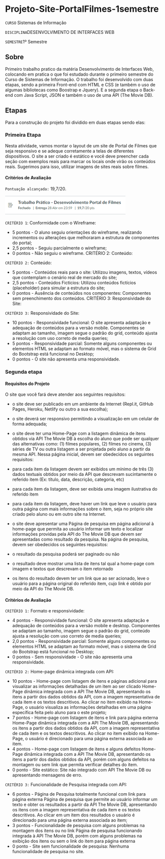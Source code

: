 # Projeto-Site-PortalFilmes-1semestre

`CURSO` Sistemas de Informação

`DISCIPLINA`DESENVOLVIMENTO DE INTERFACES WEB

`SEMESTRE`1º Semestre

## Sobre

Primeiro trabalho pratico da matéria Desenvolvimento de Interfaces Web, colocando em pratica o que foi estudado durante o primeiro semestre do Curso de Sistemas de Informação. O trabalho foi desenvolvido com duas etapas, sendo a primeira Front-end com HTML e CSS (e também o uso de algumas bibliotecas como Boostrap e Jquery). E a segunda etapa o Back-end com Java Script, JSON e também o uso de uma API (The Movie DB).

## Etapas

Para a construção do projeto foi dividido em duas etapas sendo elas:

### Primeira Etapa

Nesta atividade, vamos montar o layout de um site de Portal de Filmes que seja responsivo e se adeque corretamente a telas de diferentes dispositivos. O site a ser criado é estático e você deve preencher cada seção com exemplos reais para marcar os locais onde virão os conteúdos reais. Sugerimos para isso, utilizar imagens de sites reais sobre filmes.

#### Critérios de Avaliação

`Pontuação alcançada:` 19,7/20.

![Pntuação](img/pontuacao1DIW.jpeg)

`CRITÉRIO 1`: Conformidade com o Wireframe:

- 5 pontos - O aluno seguiu orientações do wireframe, realizando incrementos ou alterações que melhoraram a estrutura de componentes do portal;
- 2,5 pontos - Seguiu parcialmente o wireframe;
- 0 pontos - Não seguiu o wireframe.
CRITÉRIO 2: Conteúdo:

`CRITÉRIO 2:` Conteúdo:

- 5 pontos - Conteúdos reais para o site: Utilizou imagens, textos, vídeos que contemplam o cenário real de mercado do site;
- 2,5 pontos - Conteúdos Fictícios: Utilizou conteúdos fictícios (placeholder) para simular a estrutura do site;
- 0 pontos - Ausência de conteúdos nos componentes: Componentes sem preenchimento dos conteúdos.
CRITÉRIO 3: Responsividade do Site:

`CRITÉRIO 3:` Responsividade do Site:

- 10 pontos - Responsividade funcional: O site apresenta adaptação e adequação de conteúdos para a versão mobile. Componentes se adaptam ao tamanho, imagem segue o padrão do grid, conteúdo ajusta a resolução com uso correto de media queries;
- 5 pontos - Responsividade parcial: Somente alguns componentes ou elementos HTML se adaptam ao formato móvel, mas o sistema de Grid do Bootstrap está funcional no Desktop;
- 0 pontos - O site não apresenta uma responsividade.

### Segunda etapa 

#### Requisitos do Projeto

O site que você fará deve atender aos seguintes requisitos: 

- o site deve ser publicado em um ambiente da Internet (Repl.it, GitHub Pages, Heroku, Netlify ou outro a sua escolha); 
 
- o site deverá ser responsivo permitindo a visualização em um celular de forma adequada;

- o site deve ter uma Home-Page com a listagem dinâmica de itens obtidos via API The Movie DB à escolha do aluno que pode ser qualquer das alternativas como: (1) filmes populares, (2) filmes no cinema, (3) séries de TV ou outra listagem a ser projetada pelo aluno a partir da mesma API. Nessa página inicial, devem ser obedecidos os seguintes requisitos:
- para cada item da listagem devem ser exibidos um mínimo de três (3) dados textuais obtidos por meio da API que descrevam sucintamente o referido item (Ex: título, data, descrição, categoria, etc)
- para cada item da listagem, deve ser exibida uma imagem ilustrativa do referido item
- para cada item da listagem, deve haver um link que leve o usuário para outra página com mais informações sobre o item, seja no próprio site criado pelo aluno ou em outro site na Internet.

- o site deve apresentar uma Página de pesquisa em página adicional à home-page que permita ao usuário informar um texto e localizar informações providas pela API do The Movie DB que devem ser apresentadas como resultado da pesquisa. Na página de pesquisa, devem ser obedecidos os seguintes requisitos:
- o resultado da pesquisa poderá ser paginado ou não
- o resultado deve mostrar uma lista de itens tal qual a home-page com imagem e textos que descrevam o item retornado
- os itens do resultado devem ter um link que ao ser acionado, leve o usuário para a página original do referido item, cujo link é obtido por meio da API do The Movie DB.

#### Critérios de Avaliação

`CRITÉRIO 1:` Formato e responsividade:
- 4 pontos - Responsividade funcional: O site apresenta adaptação e adequação de conteúdos para a versão mobile e desktop. Componentes se adaptam ao tamanho, imagem segue o padrão do grid, conteúdo ajusta a resolução com uso correto de media queries;
- 2,0 pontos - Responsividade parcial: Somente alguns componentes ou elementos HTML se adaptam ao formato móvel, mas o sistema de Grid do Bootstrap está funcional no Desktop;
- 0 pontos - Sem responsividade - O site não apresenta uma responsividade.

`CRITÉRIO 2:` Home-page dinâmica integrada com API:

- 10 pontos - Home-page com listagem de itens e páginas adicional para visualizar as informações detalhadas de um item ao ser clicado 
Home-Page dinâmica integrada com a API The Movie DB, apresentando os itens a partir dos dados obtidos da API, com a imagem representativa de cada item e os textos descritivos. Ao clicar no item exibido na Home-Page, o usuário visualiza as informações detalhadas em uma página específica feita pelo aluno para o este projeto;
- 7 pontos - Home-page com listagem de itens e link para página externa
Home-Page dinâmica integrada com a API The Movie DB, apresentando os itens a partir dos dados obtidos da API, com a imagem representativa de cada item e os textos descritivos. Ao clicar no item exibido na Home-Page, o usuário é direcionado para uma página externa associada ao item. 
- 4 pontos - Home-page com listagem de itens e alguns defeitos
Home-Page dinâmica integrada com a API The Movie DB, apresentando os itens a partir dos dados obtidos da API, porém com alguns defeitos na montagem ou sem link que permita verificar detalhes do item.
- 0 ponto - Site estático: Site não integrado com API The Movie DB ou apresentando mensagens de erro.

`CRITÉRIO 3:` Funcionalidade de Pesquisa integrada com API:

- 6 pontos - Página de Pesquisa totalmente funcional com link para página externa 
Página de pesquisa que permite ao usuário informar um texto e obter os resultados a partir da API The Movie DB, apresentando os itens com a imagem representativa de cada item e os textos descritivos. Ao clicar em um item dos resultados o usuário é direcionado para uma página externa associada ao item;
- 3 pontos - Funcionalidade de pesquisa com alguns problemas na montagem dos itens ou no link
Página de pesquisa funcionando integrada à API The Movie DB, porém com alguns problemas na exibição dos itens ou sem o link do item para página externa
- 0 ponto - Site sem funcionalidade de pesquisa: Nenhuma funcionalidade de pesquisa no site.

